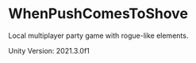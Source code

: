 # WhenPushComesToShove
Local multiplayer party game with rogue-like elements. 

Unity Version: 2021.3.0f1
